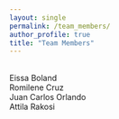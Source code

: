 ```yaml
---
layout: single
permalink: /team_members/
author_profile: true
title: "Team Members"
---
```


<br>
Eissa Boland
<br>
Romilene Cruz
<br>
Juan Carlos Orlando
<br>
Attila Rakosi
